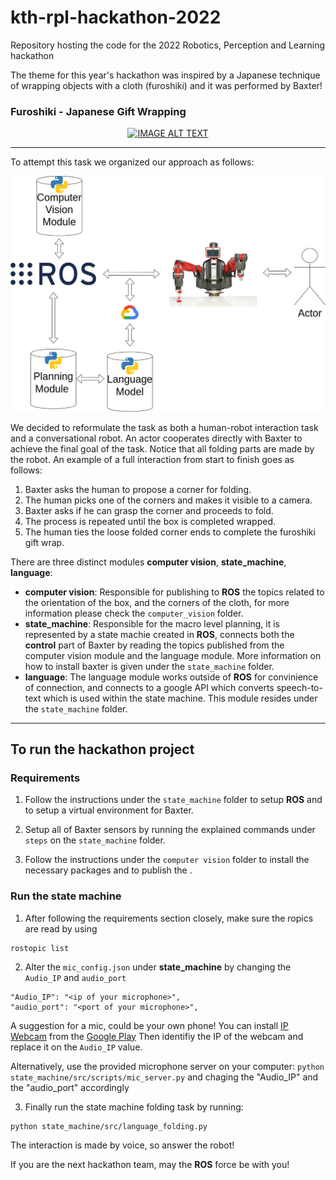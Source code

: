 # kth-rpl-hackathon-2022
Repository hosting the code for the 2022 Robotics, Perception and Learning hackathon

The theme for this year's hackathon was inspired by a Japanese technique of wrapping objects with a cloth (furoshiki) and it was performed by Baxter!
### Furoshiki - Japanese Gift Wrapping

<div align="center">
  <a href="https://www.youtube.com/embed/c5wC4ITYvBY"><img src="https://img.youtube.com/vi/c5wC4ITYvBY/0.jpg" alt="IMAGE ALT TEXT"></a>
</div>

---

To attempt this task we organized our approach as follows:

![alt text for screen readers](hackathon.png "Hackathon Framework")

We decided to reformulate the task as both a human-robot interaction task and a conversational robot. An actor cooperates directly with Baxter to achieve the final goal of the task. Notice that all folding parts are made by the robot. An example of a full interaction from start to finish goes as follows:
1. Baxter asks the human to propose a corner for folding.
2. The human picks one of the corners and makes it visible to a camera.
3. Baxter asks if he can grasp the corner and proceeds to fold. 
4. The process is repeated until the box is completed wrapped.
5. The human ties the loose folded corner ends to complete the furoshiki gift wrap.

There are three distinct modules <b>computer vision</b>, <b>state_machine</b>, <b>language</b>:
- <b>computer vision</b>: Responsible for publishing to <b>ROS</b> the topics related to the orientation of the box, and the corners of the cloth, for more information please check the `computer_vision` folder.
- <b>state_machine</b>: Responsible for the macro level planning, it is represented by a state machie created in <b>ROS</b>, connects both the <b>control</b> part of Baxter by reading the topics published from the computer vision module and the language module. More information on how to install baxter is given under the `state_machine` folder. 
- <b>language</b>: The language module works outside of <b>ROS</b> for convinience of connection, and connects to a google API which converts speech-to-text which is used within the state machine. This module resides under the `state_machine` folder.


----
## To run the hackathon project

### Requirements

1. Follow the instructions under the `state_machine` folder to setup <b>ROS</b> and to setup a virtual environment for Baxter.

2. Setup all of Baxter sensors by running the explained commands under `steps` on the `state_machine` folder.

3. Follow the instructions under the `computer vision` folder to install the necessary packages and to publish the .

### Run the state machine

1. After following the requirements section closely, make sure the ropics are read by using 
```
rostopic list
```

2. Alter the `mic_config.json` under <b>state_machine</b> by changing the `Audio_IP` and `audio_port`
```
"Audio_IP": "<ip of your microphone>",
"audio_port": "<port of your microphone>",
```

A suggestion for a mic, could be your own phone! You can install [IP Webcam](https://play.google.com/store/apps/details?id=com.pas.webcam&hl=en&gl=US) from the [Google Play](https://play.google.com/)
Then identifiy the IP of the webcam and replace it on the `Audio_IP` value.

Alternatively, use the provided microphone server on your computer: ```python state_machine/src/scripts/mic_server.py``` and chaging the "Audio_IP" and the "audio_port" accordingly

3. Finally run the state machine folding task by running:
```
python state_machine/src/language_folding.py
```
The interaction is made by voice, so answer the robot!

If you are the next hackathon team, may the <b>ROS</b> force be with you!
